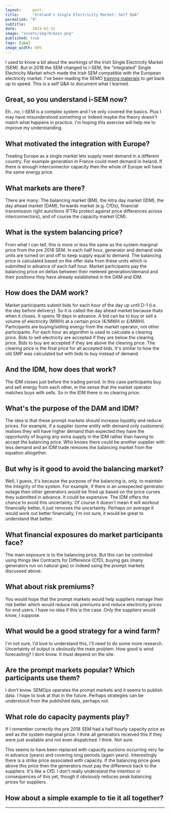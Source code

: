 ```yaml
---
layout:     post
title:      "Ireland's Single Electricity Market: Self Q&A"
permalink: "9"
subtitle:   
date:       2024-03-31
image: "assets/img/9/main.png"
published: true
tags: [q&a]
image_width: 60%
---
```


I used to know a bit about the workings of the  Irish Single Electricity Market (SEM). But in 2018 the SEM changed to i-SEM, the "integrated" Single Electricity Market which made the Irish SEM compatible with the European electricity market. I've been reading the SEMO [training materials](https://www.sem-o.com/training/modules/) to get back up to speed. This is a self Q&A to document what I learned. 

## Great, so you understand i-SEM now?
Eh...no, i-SEM is a complex system and I've only covered the basics. Plus I may have misunderstood something or indeed maybe the theory doesn't match what happens in practice. I'm hoping this exercise will help me to improve my understanding. 

## What motivated the integration with Europe?
Treating Europe as a single market lets supply meet demand in a different country. For example generation in France could meet demand in Ireland.  If there is enough interconnector capacity then the whole of Europe will have the same energy price. 
    
## What markets are there?
There are many: The balancing market (BM), the intra day market (IDM), the day ahead market (DAM), forwards market (e.g. CfDs), financial transmission right aunctions (FTRs protect against price differences across interconnectors), and of course the capacity market (CM).

## What is the system balancing price?
From what I can tell, this is more or less the same as the system marginal price from the pre 2018 SEM. In each half hour, generator and demand side units are turned on and off to keep supply equal to demand. The balancing price is calculated based on the offer data from these units which is submitted in advance of each half hour. Market participants pay the balancing price on deltas between their metered generation/demand and their positions they have already established in the DAM and IDM. 

## How does the DAM work?
Market participants submit bids for each hour of the day up until D-1 (i.e. the day before delivery). So it is called the day ahead market because thats when it closes. It opens 19 days in advance. A bid can be to buy or sell a volume of electricity (MWH) at a certain price (€/MWH or £/MWH). Participants are buying/selling energy from the market operator, not other participants. For each hour an algorithm is used to calculate a clearing price. Bids to sell electricity are accepted if they are below the clearing price. Bids to buy are accepted if they are above the clearing price. The clearing price is the final price for all accepted bids. It's similar to how the old SMP was calculated but with bids to buy instead of demand.

## And the IDM, how does that work?
The IDM closes just before the trading period. In this case participants buy and sell energy from each other, in the sense that the market operator matches buys with sells. So in the IDM there is no clearing price.

## What's the purpose of the DAM and IDM? 
The idea is that these prompt markets should increase liquidity and reduce prices. For example, if a supplier (some entity with demand only customers) realises they will have higher demand than expected they have the opportunity of buying any extra supply in the IDM rather than having to accept the balancing price. Who knows there could be another supplier with less demand and an IDM trade removes the balancing market from the equation altogether. 

## But why is it good to avoid the balancing market?
Well, I guess, it's because the purpose of the balancing is, only, to maintain the integrity of the system. For example, if there is an unexpected generator outage then other generators would be fired up based on the price curves they submitted in advance. It could be expensive. The IDM offers the chance to avoid this uncertainty. Of course it doesn't mean it will workout financially better, it just removes the uncertainty. Perhaps on average it would work out better financially, I'm not sure, it would be great to understand that better.

## What financial exposures do market participants face?
The main exposure is to the balancing price. But this can be controlled using things like Contracts for Difference (CfD), buying gas (many generators run on natural gas) or indeed using the prompt markets discussed above.

## What about risk premiums? 
You would hope that the prompt markets would help suppliers manage their risk better which would reduce risk premiums and reduce electricity prices for end users. I have no idea if this is the case. Only the suppliers would know, I suppose.

## What would be a good strategy for a wind farm?
I'm not sure, I'd love to understand this, I'll need to do some more research. Uncertainty of output is obviously the main problem. How good is wind forecasting? I dont know. It must depend on the site. 

## Are the prompt markets popular? Which participants use them? 
I don't know. SEMOpx operates the prompt markets and it seems to publish data. I hope to look at that in the future. Perhaps strategies can be understood from the published data, perhaps not.

## What role do capacity payments play?
If I remember correctly the pre 2018 SEM had a half hourly capacity price as well as the system marginal price. I think all generators received this if they were just available and not even dispatched. I think. Not sure.

This seems to have been replaced with capacity auctions occurring very far in advance (years) and covering long periods (again years). Interestingly there is a strike price associated with capacity. If the balancing price goes above this price then the generators must pay the difference back to the suppliers. It's like a CfD. I don't really understand the intention or consequences of this yet, though it obviously reduces peak balancing prices for suppliers. 

## How about a simple example to tie it all together?
 
_____
